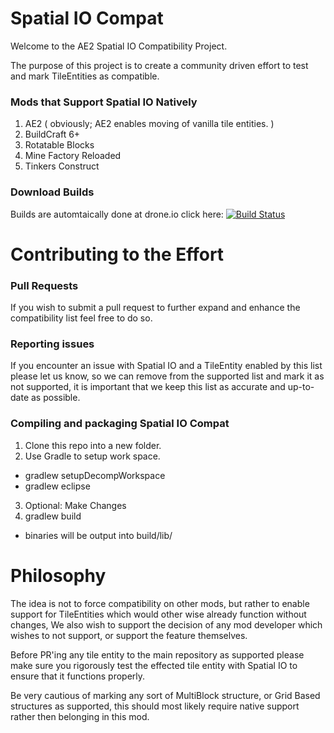 Spatial IO Compat
=========================

Welcome to the AE2 Spatial IO Compatibility Project.

The purpose of this project is to create a community driven effort to test and mark TileEntities as compatible.

### Mods that Support Spatial IO Natively

1. AE2 ( obviously; AE2 enables moving of vanilla tile entities. )
2. BuildCraft 6+
3. Rotatable Blocks
4. Mine Factory Reloaded
5. Tinkers Construct

### Download Builds
Builds are automtaically done at drone.io click here: [![Build Status](https://drone.io/github.com/AlgorithmX2/SpatialIO-Compat/status.png)](https://drone.io/github.com/AlgorithmX2/SpatialIO-Compat/latest)

Contributing to the Effort
=========================

### Pull Requests
If you wish to submit a pull request to further expand and enhance the compatibility list feel free to do so.

### Reporting issues
If you encounter an issue with Spatial IO and a TileEntity enabled by this list please let us know, so we can remove from the supported list and mark it as not supported, it is important that we keep this list as accurate and up-to-date as possible.

### Compiling and packaging Spatial IO Compat
1. Clone this repo into a new folder.
2. Use Gradle to setup work space.
 * gradlew setupDecompWorkspace
 * gradlew eclipse
3. Optional: Make Changes
4. gradlew build
 * binaries will be output into build/lib/

Philosophy
=========================

The idea is not to force compatibility on other mods, but rather to enable support for TileEntities which would other wise already function without changes, We also wish to support the decision of any mod developer which wishes to not support, or support the feature themselves.

Before PR'ing any tile entity to the main repository as supported please make sure you rigorously test the effected tile entity with Spatial IO to ensure that it functions properly.

Be very cautious of marking any sort of MultiBlock structure, or Grid Based structures as supported, this should most likely require native support rather then belonging in this mod.
